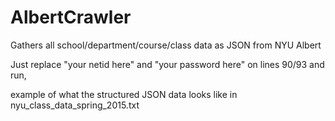 # AlbertCrawler
Gathers all school/department/course/class data as JSON from NYU Albert

Just replace "your netid here" and "your password here" on lines 90/93 and run, 

example of what the structured JSON data looks like in nyu_class_data_spring_2015.txt
